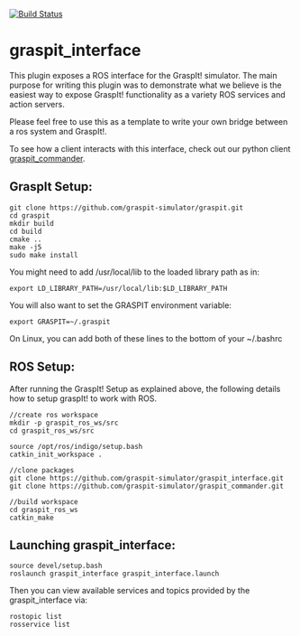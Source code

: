 [![Build Status](https://travis-ci.org/graspit-simulator/graspit_interface.svg?branch=master)](https://travis-ci.org/graspit-simulator/graspit_interface)

graspit_interface
=================

This plugin exposes a ROS interface for the GraspIt! simulator. The main purpose for writing this plugin was to demonstrate what we believe is the easiest way to expose GraspIt!
functionality as a variety ROS services and action servers. 

Please feel free to use this as a template to write your own bridge between a ros system and GraspIt!.

To see how a client interacts with this interface, check out our python client
[graspit_commander](https://github.com/graspit-simulator/graspit_commander).


GraspIt Setup:
------
```
git clone https://github.com/graspit-simulator/graspit.git
cd graspit
mkdir build
cd build
cmake ..
make -j5
sudo make install
```

You might need to add /usr/local/lib to the loaded library path as in:
```
export LD_LIBRARY_PATH=/usr/local/lib:$LD_LIBRARY_PATH
```
You will also want to set the GRASPIT environment variable:
```
export GRASPIT=~/.graspit
```
On Linux, you can add both of these lines to the bottom of your ~/.bashrc

ROS Setup:
------

After running the GraspIt! Setup as explained above, the following details how to setup graspIt! to work with ROS.

```
//create ros workspace
mkdir -p graspit_ros_ws/src
cd graspit_ros_ws/src

source /opt/ros/indigo/setup.bash
catkin_init_workspace . 

//clone packages
git clone https://github.com/graspit-simulator/graspit_interface.git
git clone https://github.com/graspit-simulator/graspit_commander.git

//build workspace
cd graspit_ros_ws
catkin_make
```


Launching graspit_interface:
-------
```
source devel/setup.bash
roslaunch graspit_interface graspit_interface.launch
```

Then you can view available services and topics provided by the graspit_interface via:
```
rostopic list
rosservice list
```
